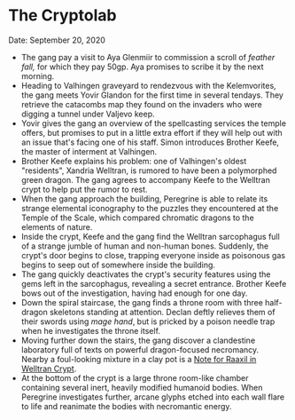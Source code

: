 # The Cryptolab

Date: September 20, 2020

- The gang pay a visit to Aya Glenmiir to commission a scroll of *feather fall,* for which they pay 50gp. Aya promises to scribe it by the next morning.
- Heading to Valhingen graveyard to rendezvous with the Kelemvorites, the gang meets Yovir Glandon for the first time in several tendays. They retrieve the catacombs map they found on the invaders who were digging a tunnel under Valjevo keep.
- Yovir gives the gang an overview of the spellcasting services the temple offers, but promises to put in a little extra effort if they will help out with an issue that's facing one of his staff. Simon introduces Brother Keefe, the master of interment at Valhingen.
- Brother Keefe explains his problem: one of Valhingen's oldest "residents", Xandria Welltran, is rumored to have been a polymorphed green dragon. The gang agrees to accompany Keefe to the Welltran crypt to help put the rumor to rest.
- When the gang approach the building, Peregrine is able to relate its strange elemental iconography to the puzzles they encountered at the Temple of the Scale, which compared chromatic dragons to the elements of nature.
- Inside the crypt, Keefe and the gang find the Welltran sarcophagus full of a strange jumble of human and non-human bones. Suddenly, the crypt's door begins to close, trapping everyone inside as poisonous gas begins to seep out of somewhere inside the building.
- The gang quickly deactivates the crypt's security features using the gems left in the sarcophagus, revealing a secret entrance. Brother Keefe bows out of the investigation, having had enough for one day.
- Down the spiral staircase, the gang finds a throne room with three half-dragon skeletons standing at attention. Declan deftly relieves them of their swords using *mage hand*, but is pricked by a poison needle trap when he investigates the throne itself.
- Moving further down the stairs, the gang discover a clandestine laboratory full of texts on powerful dragon-focused necromancy. Nearby a foul-looking mixture in a clay pot is a [Note for Raaxil in Welltran Crypt](../Handouts/%E2%9C%89%EF%B8%8F%20Note%20for%20Raaxil%20in%20Welltran%20Crypt.md).
- At the bottom of the crypt is a large throne room-like chamber containing several inert, heavily modified humanoid bodies. When Peregrine investigates further, arcane glyphs etched into each wall flare to life and reanimate the bodies with necromantic energy.